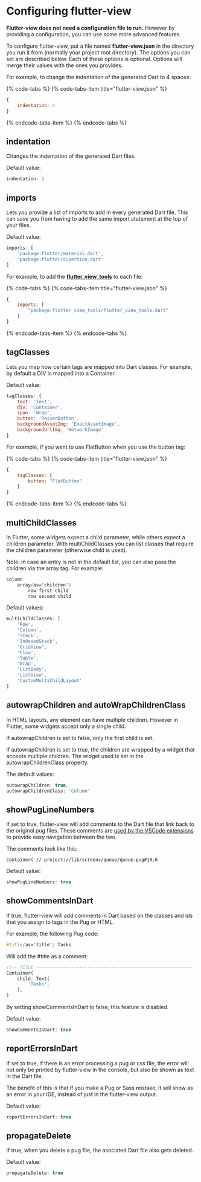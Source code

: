 # Configuring flutter-view

**Flutter-view does not need a configuration file to run.** However by providing a configuration, you can use some more advanced features.

To configure flutter-view, put a file named **flutter-view.json** in the directory you run it from \(normally your project root directory\). The options you can set are described below. Each of these options is optional. Options will merge their values with the ones you provides.

For example, to change the indentation of the generated Dart to 4 spaces:

{% code-tabs %}
{% code-tabs-item title="flutter-view.json" %}
```javascript
{
    indentation: 4
}
```
{% endcode-tabs-item %}
{% endcode-tabs %}

## indentation

Changes the indentation of the generated Dart files.

Default value:

```javascript
indentation: 2
```

## imports

Lets you provide a list of imports to add in every generated Dart file. This can save you from having to add the same import statement at the top of your files.

Default value:

```javascript
imports: [
	'package:flutter/material.dart',
	'package:flutter/cupertino.dart'
]
```

For example, to add the [**flutter\_view\_tools**](../get-started/installation.md#installing-flutter-view-tools) to each file:

{% code-tabs %}
{% code-tabs-item title="flutter-view.json" %}
```javascript
{
    imports: [
        "package:flutter_view_tools/flutter_view_tools.dart"
    ]
}
```
{% endcode-tabs-item %}
{% endcode-tabs %}

## tagClasses

Lets you map how certain tags are mapped into Dart classes. For example, by default a DIV is mapped into a Container.

Default value:

```javascript
tagClasses: {
	text: 'Text',
	div: 'Container',
	span: 'Wrap',
	button: 'RaisedButton',
	backgroundAssetImg: 'ExactAssetImage',
	backgroundUrlImg: 'NetworkImage'
}
```

For example, if you want to use FlatButton when you use the button tag:

{% code-tabs %}
{% code-tabs-item title="flutter-view.json" %}
```javascript
{
    tagClasses: {
        button: "FlatButton"
    }
}
```
{% endcode-tabs-item %}
{% endcode-tabs %}

## multiChildClasses

In Flutter, some widgets expect a child parameter, while others expect a children parameter. With multiChildClasses you can list classes that require the children parameter \(otherwise child is used\).

Note: in case an entry is not in the default list, you can also pass the children via the array tag. For example:

```css
column
    array(as='children')
        row first child
        row second child
```

Default values:

```javascript
multiChildClasses: [
	'Row',
	'Column',
	'Stack',
	'IndexedStack',
	'GridView',
	'Flow',
	'Table',
	'Wrap',
	'ListBody',
	'ListView',
	'CustomMultiChildLayout'
]
```

## autowrapChildren and autoWrapChildrenClass

In HTML layouts, any element can have multiple children. However in Flutter, some widgets accept only a single child. 

If autowrapChildren is set to false, only the first child is set. 

If autowrapChildren is set to true, the children are wrapped by a widget that accepts multiple children. The widget used is set in the autowrapChildrenClass property.

The default values:

```javascript
autowrapChildren: true,
autowrapChildrenClass: 'Column'
```

## showPugLineNumbers

If set to true, flutter-view will add comments to the Dart file that link back to the original pug files. These comments are [used by the VSCode extensions](../get-started/vs-code-support.md#linking-between-pug-and-generated-dart) to provide easy navigation between the two.

The comments look like this:

`Container( // project://lib/screens/queue/queue.pug#19,6`

Default value:

```javascript
showPugLineNumbers: true
```

## showCommentsInDart

If true, flutter-view will add comments in Dart based on the classes and ids that you assign to tags in the Pug or HTML.

For example, the following Pug code:

```css
#title(as='title') Tasks
```

Will add the \#title as a comment:

```dart
//-- TITLE ----------------------------------------------------------
Container(
    child: Text( 
        'Tasks',
    ),
)
```

By setting showCommentsInDart to false, this feature is disabled.

Default value:

```javascript
showCommentsInDart: true
```

## reportErrorsInDart

If set to true, if there is an error processing a pug or css file, the error will not only be printed by flutter-view in the console, but also be shown as text in the Dart file.

The benefit of this is that if you make a Pug or Sass mistake, it will show as an error in your IDE, instead of just in the flutter-view output.

Default value:

```javascript
reportErrorsInDart: true
```

## propagateDelete

If true, when you delete a pug file, the asociated Dart file also gets deleted.

Default value:

```javascript
propagateDelete: true
```



